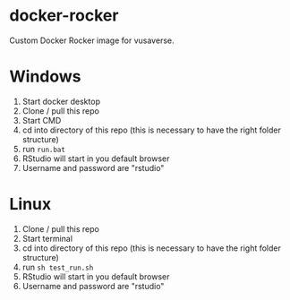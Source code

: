 # docker-rocker

Custom Docker Rocker image for vusaverse.

# Windows
1. Start docker desktop
2. Clone / pull this repo
3. Start CMD
4. cd into directory of this repo (this is necessary to have the right folder structure)
5. run `run.bat`
6. RStudio will start in you default browser
7. Username and password are "rstudio"

# Linux
1. Clone / pull this repo
2. Start terminal
3. cd into directory of this repo (this is necessary to have the right folder structure)
4. run `sh test_run.sh`
5. RStudio will start in you default browser
6. Username and password are "rstudio"